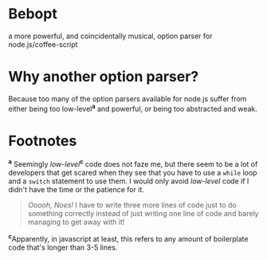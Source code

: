 # Bebopt
a more powerful, and coincidentally musical, option parser for node.js/coffee-script

# Why another option parser?
Because too many of the option parsers available for node.js suffer from either being too low-level<sup>**a**</sup> and powerful, or being too abstracted and weak.


# Footnotes
<sup>**a**</sup>
Seemingly *low-level*<sup>**c**</sup> code does not faze me, but there seem to be a lot of developers that get scared when they see that you have to use a `while` loop and a `switch` statement to use them.  I would only avoid *low-level* code if I didn't have the time or the patience for it.

> *Ooooh, Noes!*  I have to write three more lines of code just to do something correctly instead of just writing one line of code and barely managing to get away with it!

<sup>**c**</sup>Apparently, in javascript at least, this refers to any amount of boilerplate code that's longer than 3-5 lines.
